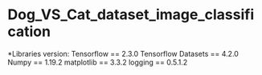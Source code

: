 # Dog_VS_Cat_dataset_image_classification

*Libraries version:
Tensorflow == 2.3.0
Tensorflow Datasets == 4.2.0
Numpy == 1.19.2
matplotlib == 3.3.2
logging == 0.5.1.2
